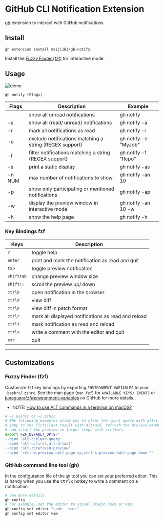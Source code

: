# GitHub CLI Notification Extension

[gh](https://github.com/cli/cli) extension to interact with GitHub notifications.

## Install

```
gh extension install meiji163/gh-notify
```

Install the [Fuzzy Finder (fzf)](https://github.com/junegunn/fzf#installation) for interactive mode.

## Usage

![demo](https://user-images.githubusercontent.com/92653266/186245012-46560f5f-e44f-45fe-8f71-86009c61305f.gif)

```
gh notify [Flags]
```

| Flags  | Description                                             | Example              |
| ------ | ------------------------------------------------------- | -------------------- |
| <none> | show all unread notifications                           | gh notify            |
| -a     | show all (read/ unread) notifications                   | gh notify -a         |
| -r     | mark all notifications as read                          | gh notify -r         |
| -e     | exclude notifications matching a string (REGEX support) | gh notify -e "MyJob" |
| -f     | filter notifications matching a string (REGEX support)  | gh notify -f "Repo"  |
| -s     | print a static display                                  | gh notify -as        |
| -n NUM | max number of notifications to show                     | gh notify -an 10     |
| -p     | show only participating or mentioned notifications      | gh notify -ap        |
| -w     | display the preview window in interactive mode          | gh notify -an 10 -w  |
| -h     | show the help page                                      | gh notify -h         |

### Key Bindings fzf

| Keys                           | Description                                         |
| ------------------------------ | --------------------------------------------------- |
| <kbd>?</kbd>                   | toggle help                                         |
| <kbd>enter</kbd>               | print and mark the notification as read and quit    |
| <kbd>tab</kbd>                 | toggle preview notification                         |
| <kbd>shift</kbd><kbd>tab</kbd> | change preview window size                          |
| <kbd>shift</kbd><kbd>↑↓</kbd>  | scroll the preview up/ down                         |
| <kbd>ctrl</kbd><kbd>b</kbd>    | open notification in the browser                    |
| <kbd>ctrl</kbd><kbd>d</kbd>    | view diff                                           |
| <kbd>ctrl</kbd><kbd>p</kbd>    | view diff in patch format                           |
| <kbd>ctrl</kbd><kbd>r</kbd>    | mark all displayed notifications as read and reload |
| <kbd>ctrl</kbd><kbd>t</kbd>    | mark notification as read and reload                |
| <kbd>ctrl</kbd><kbd>x</kbd>    | write a comment with the editor and quit            |
| <kbd>esc</kbd>                 | quit                                                |

---
## Customizations

### Fuzzy Finder (fzf)
Customize fzf key bindings by exporting `ENVIRONMENT VARIABLES` to your `.bashrc`/`.zshrc`. See the man page (`man fzf`) for `AVAILABLE KEYS/ EVENTS` or [junegunn/fzf#environment-variables](https://github.com/junegunn/fzf#environment-variables) on GitHub for more details.

- NOTE: [How to use ALT commands in a terminal on macOS?](https://superuser.com/questions/496090/how-to-use-alt-commands-in-a-terminal-on-os-x)

```sh
# ~/.bashrc or ~/.zshrc
# The following examples allow you to clear the input query with alt+c,
# jump to the first/last result with alt+u/d, refresh the preview window with alt+r
# and scroll the preview in larger steps with ctrl+w/s.
export FZF_DEFAULT_OPTS="
--bind 'alt-c:clear-query'
--bind 'alt-u:first,alt-d:last'
--bind 'alt-r:refresh-preview'
--bind 'ctrl-w:preview-half-page-up,ctrl-s:preview-half-page-down'"`
```

### GitHub command line tool (gh)
In the configuration file of the `gh` tool you can set your preferred editor. This is handy when you use the <kbd>ctrl</kbd><kbd>x</kbd> hotkey to write a comment on a notification.

```sh
# See more details
gh config
# For example, set the editor to Visual Studio Code or Vim.
gh config set editor "code --wait"
gh config set editor vim
```
